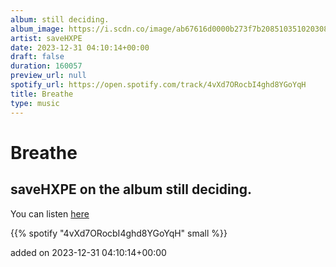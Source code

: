 ```yaml
---
album: still deciding.
album_image: https://i.scdn.co/image/ab67616d0000b273f7b2085103510203082dbfed
artist: saveHXPE
date: 2023-12-31 04:10:14+00:00
draft: false
duration: 160057
preview_url: null
spotify_url: https://open.spotify.com/track/4vXd7ORocbI4ghd8YGoYqH
title: Breathe
type: music
---
```



# Breathe

## saveHXPE on the album still deciding.

You can listen [here](https://open.spotify.com/track/4vXd7ORocbI4ghd8YGoYqH)

{{% spotify "4vXd7ORocbI4ghd8YGoYqH" small %}}

added on 2023-12-31 04:10:14+00:00